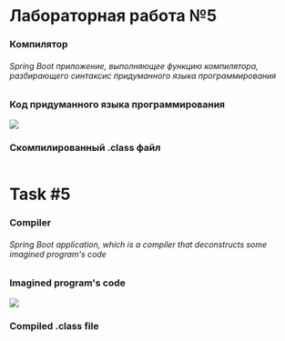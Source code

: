 # Лабораторная работа №5
### Компилятор

###### Spring Boot приложение, выполняющее функцию компилятора, разбирающего синтаксис придуманного языка программирования 

### Код придуманного языка программирования
![](https://github.com/beryanow/java_optimization_labs/blob/master/Lab_5%20(Compiler)/screenshots/Снимок%20экрана%202020-11-19%20в%2018.47.50.png?raw=true)
### Скомпилированный .class файл
![]()

# Task #5
### Compiler

###### Spring Boot application, which is a compiler that deconstructs some imagined program's code   

### Imagined program's code
![](https://github.com/beryanow/java_optimization_labs/blob/master/Lab_5%20(Compiler)/screenshots/Снимок%20экрана%202020-11-19%20в%2018.47.50.png?raw=true)
### Compiled .class file
![]()
